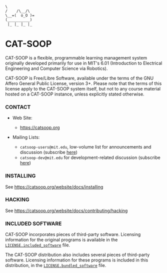 ```nohighlight
\
/    /\__/\
\__=(  o_O )=
(__________)
 |_ |_ |_ |_
```

# CAT-SOOP


CAT-SOOP is a flexible, programmable learning management system originally developed primarily for use in MIT's 6.01 (Introduction to Electrical Engineering and Computer Science via Robotics).

CAT-SOOP is Free/Libre Software, available under the terms of the GNU Affero General Public License, version 3+.  Please note that the terms of this license apply to the CAT-SOOP system itself, but not to any course material hosted on a CAT-SOOP instance, unless explicitly stated otherwise.


### CONTACT

* Web Site:
    * <https://catsoop.org>

* Mailing Lists:
    * `catsoop-users@mit.edu`, low-volume list for announcements and discussion (subscribe [here](http://mailman.mit.edu/mailman/listinfo/catsoop-users))
    * `catsoop-dev@mit.edu` for development-related discussion (subscribe [here](http://mailman.mit.edu/mailman/listinfo/catsoop-dev))



### INSTALLING

See <https://catsoop.org/website/docs/installing>


### HACKING

See <https://catsoop.org/website/docs/contributing/hacking>


### INCLUDED SOFTWARE

CAT-SOOP incorporates pieces of third-party software.  Licensing information for the original programs is available in the [`LICENSE.included_software`](https://catsoop.org/git/catsoop/catsoop/src/branch/dev/LICENSE.included_software) file.

The CAT-SOOP distribution also includes several pieces of third-party software.  Licensing information for these programs is included in this distribution, in the [`LICENSE.bundled_software`](https://catsoop.org/git/catsoop/catsoop/src/branch/dev/LICENSE.bundled_software) file.
